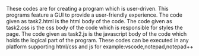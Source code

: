 These codes are for creating a program which is user-driven.
This programs feature a GUI to provide a user-friendly experience. 
The code given as task2.html is the html body of the code. 
The code given as task2.css is the css body of the code which is responsible for styles the page. 
The code given as task2.js is the javascript body of the code which holds the logical part of the program.
These codes can be executed in any platform supporting html/css and js for example:vscode,notepad,notepad++
